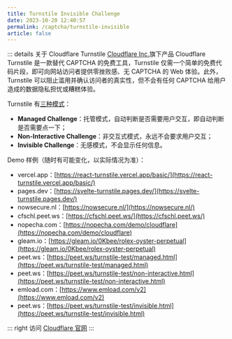```yaml
---
title: Turnstile Invisible Challenge
date: 2023-10-20 12:40:57
permalink: /captcha/turnstile-invisible
article: false
---
```


::: details 关于 Cloudflare Turnstile
[Cloudflare Inc.](https://www.cloudflare.com/our-story/)旗下产品 Cloudflare Turnstile 是一款替代 CAPTCHA 的免费工具，Turnstile 仅需一个简单的免费代码片段，即可向网站访问者提供零挫败感、无 CAPTCHA 的 Web 体验。此外，Turnstile 可以阻止滥用并确认访问者的真实性，但不会有任何 CAPTCHA 给用户造成的数据隐私担忧或糟糕体验。
<br>

Turnstile 有[三种模式](https://developers.cloudflare.com/turnstile/reference/widget-types/)：

- **Managed Challenge**：托管模式，自动判断是否需要用户交互，即自动判断是否需要点一下；
- **Non-Interactive Challenge**：非交互式模式，永远不会要求用户交互；
- **Invisible Challenge**：无感模式，不会显示任何信息。

Demo 样例（随时有可能变化，以实际情况为准）：
<br>

- vercel.app：[https://react-turnstile.vercel.app/basic/](https://react-turnstile.vercel.app/basic/)<Badge text="多种自定义" type="tip" vertical="middle"/>
- pages.dev：[https://svelte-turnstile.pages.dev/](https://svelte-turnstile.pages.dev/)<Badge text="多种自定义" type="tip" vertical="middle"/>
- nowsecure.nl：[https://nowsecure.nl/](https://nowsecure.nl/)<Badge text="Managed Challenge" type="tip" vertical="middle"/>
- cfschl.peet.ws：[https://cfschl.peet.ws/](https://cfschl.peet.ws/)<Badge text="Managed Challenge" type="tip" vertical="middle"/>
- nopecha.com：[https://nopecha.com/demo/cloudflare](https://nopecha.com/demo/cloudflare)<Badge text="Managed Challenge" type="tip" vertical="middle"/>
- gleam.io：[https://gleam.io/0Kbee/rolex-oyster-perpetual](https://gleam.io/0Kbee/rolex-oyster-perpetual)<Badge text="Managed Challenge" type="tip" vertical="middle"/>
- peet.ws：[https://peet.ws/turnstile-test/managed.html](https://peet.ws/turnstile-test/managed.html)<Badge text="Managed Challenge" type="tip" vertical="middle"/>
- peet.ws：[https://peet.ws/turnstile-test/non-interactive.html](https://peet.ws/turnstile-test/non-interactive.html)<Badge text="Non-Interactive Challenge" type="tip" vertical="middle"/>
- emload.com：[https://www.emload.com/v2](https://www.emload.com/v2)<Badge text="Non-Interactive Challenge" type="tip" vertical="middle"/>
- peet.ws：[https://peet.ws/turnstile-test/invisible.html](https://peet.ws/turnstile-test/invisible.html)<Badge text="Invisible Challenge" type="tip" vertical="middle"/>

::: right
访问 [Cloudflare 官网](https://www.cloudflare.com/zh-cn/products/turnstile/)
:::

<captcha-turnstile-invisible-challenge></captcha-turnstile-invisible-challenge>
